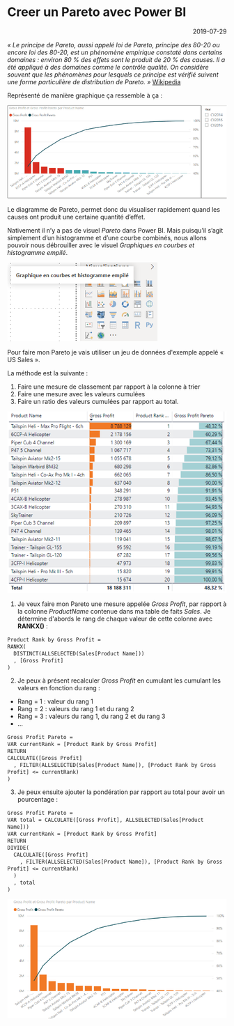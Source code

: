 # Creer un Pareto avec Power BI

<p style="text-align: right;">2019-07-29</p>

_« Le principe de Pareto, aussi appelé loi de Pareto, principe des 80-20 ou encore loi des 80-20, est un phénomène empirique constaté dans certains domaines : environ 80 % des effets sont le produit de 20 % des causes. Il a été appliqué à des domaines comme le contrôle qualité. On considère souvent que les phénomènes pour lesquels ce principe est vérifié suivent une forme particulière de distribution de Pareto. »_ [Wikipedia](https://fr.wikipedia.org/wiki/Principe_de_Pareto)

Représenté de manière graphique ça ressemble à ça :

![image](/Images/pareto-sales.gif)

Le diagramme de Pareto, permet donc du visualiser rapidement quand les causes ont produit une certaine quantité d’effet.

Nativement il n’y a pas de visuel _Pareto_ dans Power BI. Mais puisqu’il s’agit simplement d’un histogramme et d’une courbe combinés, nous allons pouvoir nous débrouiller avec le visuel _Graphiques en courbes et histogramme empilé_.

![image](/Images/pareto-type-visuel-courbe-histo.png)

Pour faire mon Pareto je vais utiliser un jeu de données d'exemple appelé « US Sales ».

La méthode est la suivante :

1. Faire une mesure de classement par rapport à la colonne à trier
2. Faire une mesure avec les valeurs cumulées
3. Faire un ratio des valeurs cumulées par rapport au total.

![image](/Images/pareto-table-rank.png)

1. Je veux faire mon Pareto une mesure appelée _Gross Profit_, par rapport à la colonne _ProductName_ contenue dans ma table de faits _Sales_. Je détermine d'abords le rang de chaque valeur de cette colonne avec **RANKX()** :

```
Product Rank by Gross Profit = 
RANKX(
  DISTINCT(ALLSELECTED(Sales[Product Name]))
  , [Gross Profit]
)
```

2. Je peux à présent recalculer _Gross Profit_ en cumulant les cumulant les valeurs en fonction du rang :

- Rang = 1 : valeur du rang 1
- Rang = 2 : valeurs du rang 1 et du rang 2
- Rang = 3 : valeurs du rang 1, du rang 2 et du rang 3
- ...

```
Gross Profit Pareto = 
VAR currentRank = [Product Rank by Gross Profit]
RETURN 
CALCULATE([Gross Profit]
  , FILTER(ALLSELECTED(Sales[Product Name]), [Product Rank by Gross Profit] <= currentRank)
)
```

3. Je peux ensuite ajouter la pondération par rapport au total pour avoir un pourcentage :

```
Gross Profit Pareto = 
VAR total = CALCULATE([Gross Profit], ALLSELECTED(Sales[Product Name]))
VAR currentRank = [Product Rank by Gross Profit]
RETURN 
DIVIDE(
  CALCULATE([Gross Profit]
    , FILTER(ALLSELECTED(Sales[Product Name]), [Product Rank by Gross Profit] <= currentRank)
  )
  , total
)
```

![image](/Images/pareto-visuel-resultat.png)